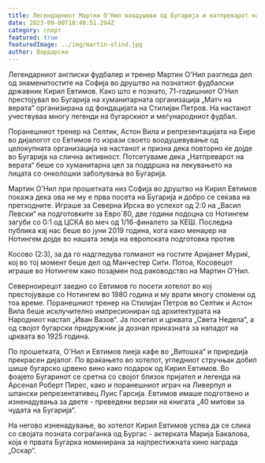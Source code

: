 ```yaml
---
title: Легендарниот Мартин О'Нил воодушеви од Бугарија и натпреварот на надежта
date: 2023-09-08T10:40:51.294Z
category: спорт
featured: true
featuredImage: ../img/martin-olind.jpg
author: Вардарски
---
```

Легендарниот англиски фудбалер и тренер Мартин О'Нил разгледа дел од знаменитостите на Софија во друштво на познатиот фудбалски државник Кирил Евтимов. Како што е познато, 71-годишниот О'Нил престојувал во Бугарија на хуманитарната организација „Матч на верата“ организирана од фондацијата на Стилијан Петров. На настанот учествуваа многу легенди на бугарскиот и меѓународниот фудбал.

Поранешниот тренер на Селтик, Астон Вила и репрезентацијата на Еире во дијалогот со Евтимов го изрази своето воодушевување од целокупната организација на настанот и призна дека повторно ќе дојде во Бугарија на слична активност. Потсетуваме дека „Натпреварот на верата“ беше со хуманитарна цел за поддршка на лекувањето на лицата со онколошки заболувања во Бугарија.

Мартин О'Нил при прошетката низ Софија во друштво на Кирил Евтимов покажа дека ова не му е прва посета на Бугарија и добро се сеќава на претходните. Играше за Северна Ирска во успехот од 2:0 на „Васил Левски“ на подготовките за Евро`80, две години подоцна со Нотингем загуби со 0:1 од ЦСКА во меч од 1/16-финалето за КЕШ. Последна публика кај нас беше во јуни 2019 година, кога како менаџер на Нотингем дојде во нашата земја на европската подготовка против

Косово (2:3), за да го надгледува голманот на гостите Аријанет Муриќ, кој во тој момент беше дел од Манчестер Сити. Потоа, Косовецот играше во Нотингем како позајмен под раководство на Мартин О'Нил.

Северноирецот заедно со Евтимов го посети хотелот во кој престојуваше со Нотингем во 1980 година и му врати многу спомени од тоа време. Поранешниот тренер на Стилијан Петров во Селтик и Астон Вила беше исклучително импресиониран од архитектурата на Народниот настап „Иван Вазов“. Ја посетил и црквата „Света Недела“, а од својот бугарски придружник ја дознал приказната за нападот на црквата во 1925 година.

По прошетката, О'Нил и Евтимов пиеја кафе во „Витошка“ и приредија прекрасен дијалог. По враќањето во хотелот, угледниот стручњак добил шише бугарско црвено вино како подарок од Кирил Евтимов. Во фоајето Бугаринот се сретна со својот близок пријател и легенда на Арсенал Роберт Пирес, како и поранешниот играч на Ливерпул и шпански репрезентативец Луис Гарсија. Евтимов имаше подготвено и изненадувања за двете - преведени верзии на книгата „40 митови за чудата на Бугарија“.

На негово изненадување, во хотелот Кирил Евтимов успеа да се слика со својата позната сограѓанка од Бургас - актерката Марија Бакалова, која е првата Бугарка номинирана за најпрестижната кино награда „Оскар“.